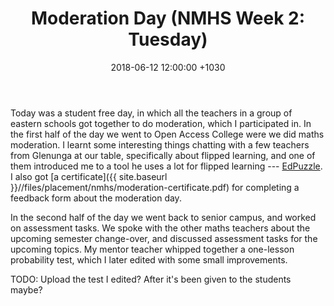 ﻿---
layout: post
title:  "Moderation Day (NMHS Week 2: Tuesday)"
date:   2018-06-12 12:00:00 +1030
categories: MTeach nmhsPlacement yr10maths
tags: [2-3, 3-1, 3-3, 3-6, 5-3, 6-2, 6-3, 6-4, 7-4] 
---

Today was a student free day, in which all the teachers in a group of eastern schools got together to do moderation, which I participated in. In the first half of the day we went to Open Access College were we did maths moderation. I learnt some interesting things chatting with a few teachers from Glenunga at our table, specifically about flipped learning, and one of them introduced me to a tool he uses a lot for flipped learning --- [EdPuzzle](https://edpuzzle.com/). I also got [a certificate]({{ site.baseurl }}//files/placement/nmhs/moderation-certificate.pdf) for completing a feedback form about the moderation day. 

In the second half of the day we went back to senior campus, and worked on assessment tasks. We spoke with the other maths teachers about the upcoming semester change-over, and discussed assessment tasks for the upcoming topics. My mentor teacher whipped together a one-lesson probability test, which I later edited with some small improvements. 

TODO: Upload the test I edited? After it's been given to the students maybe?


